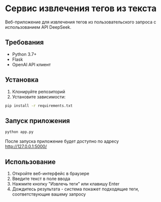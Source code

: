 # Сервис извлечения тегов из текста

Веб-приложение для извлечения тегов из пользовательского запроса с использованием API DeepSeek.

## Требования

- Python 3.7+
- Flask
- OpenAI API клиент

## Установка

1. Клонируйте репозиторий
2. Установите зависимости:

```bash
pip install -r requirements.txt
```

## Запуск приложения

```bash
python app.py
```

После запуска приложение будет доступно по адресу http://127.0.0.1:5000/

## Использование

1. Откройте веб-интерфейс в браузере
2. Введите текст в поле ввода
3. Нажмите кнопку "Извлечь теги" или клавишу Enter
4. Дождитесь результата - система покажет подходящие теги, соответствующие вашему запросу 
